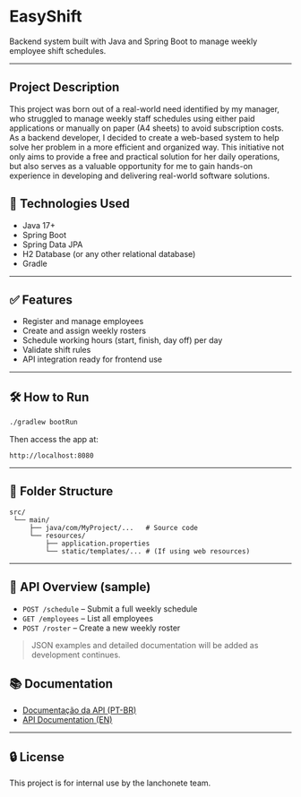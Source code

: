 # EasyShift

Backend system built with Java and Spring Boot to manage weekly employee shift schedules.

---

## Project Description

This project was born out of a real-world need identified by my manager, who struggled to manage weekly staff schedules
using either paid applications or manually on paper (A4 sheets) to avoid subscription costs. As a backend developer, 
I decided to create a web-based system to help solve her problem in a more efficient and organized way. This initiative
not only aims to provide a free and practical solution for her daily operations, but also serves as a valuable 
opportunity for me to gain hands-on experience in developing and delivering real-world software solutions.


## 🚀 Technologies Used

- Java 17+
- Spring Boot
- Spring Data JPA
- H2 Database (or any other relational database)
- Gradle

---

## ✅ Features

- Register and manage employees
- Create and assign weekly rosters
- Schedule working hours (start, finish, day off) per day
- Validate shift rules
- API integration ready for frontend use

---

## 🛠️ How to Run

```bash
./gradlew bootRun
```

Then access the app at:

```
http://localhost:8080
```

---

## 📁 Folder Structure

```
src/
 └── main/
     ├── java/com/MyProject/...   # Source code
     └── resources/
         ├── application.properties
         └── static/templates/... # (If using web resources)
```

---

## 📌 API Overview (sample)

- `POST /schedule` – Submit a full weekly schedule
- `GET /employees` – List all employees
- `POST /roster` – Create a new weekly roster

> JSON examples and detailed documentation will be added as development continues.

## 📚 Documentation

- [Documentação da API (PT-BR)](./DOCUMENTATION_PT.md)
- [API Documentation (EN)](./DOCUMENTATION_EN.md)

---

## 🔒 License

This project is for internal use by the lanchonete team.
